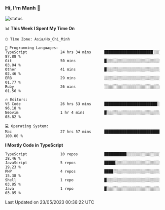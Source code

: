 ### Hi, I'm Manh 👋

![status](https://badge.stateful.com/manhhn01/status.svg)

<!--START_SECTION:waka-->
📊 **This Week I Spent My Time On** 

```text
🕑︎ Time Zone: Asia/Ho_Chi_Minh

💬 Programming Languages: 
TypeScript               24 hrs 34 mins      ██████████████████████░░░   87.88 % 
Git                      50 mins             █░░░░░░░░░░░░░░░░░░░░░░░░   03.04 % 
Other                    41 mins             █░░░░░░░░░░░░░░░░░░░░░░░░   02.46 % 
ERB                      29 mins             ░░░░░░░░░░░░░░░░░░░░░░░░░   01.77 % 
Ruby                     26 mins             ░░░░░░░░░░░░░░░░░░░░░░░░░   01.56 % 

🔥 Editors: 
VS Code                  26 hrs 53 mins      ████████████████████████░   96.18 % 
Neovim                   1 hr 4 mins         █░░░░░░░░░░░░░░░░░░░░░░░░   03.82 % 

💻 Operating System: 
Mac                      27 hrs 57 mins      █████████████████████████   100.00 % 
```

**I Mostly Code in TypeScript** 

```text
TypeScript               10 repos            ██████████░░░░░░░░░░░░░░░   38.46 % 
JavaScript               5 repos             █████░░░░░░░░░░░░░░░░░░░░   19.23 % 
PHP                      4 repos             ████░░░░░░░░░░░░░░░░░░░░░   15.38 % 
Shell                    1 repo              █░░░░░░░░░░░░░░░░░░░░░░░░   03.85 % 
Java                     1 repo              █░░░░░░░░░░░░░░░░░░░░░░░░   03.85 % 
```




 Last Updated on 23/05/2023 00:36:22 UTC
<!--END_SECTION:waka-->
